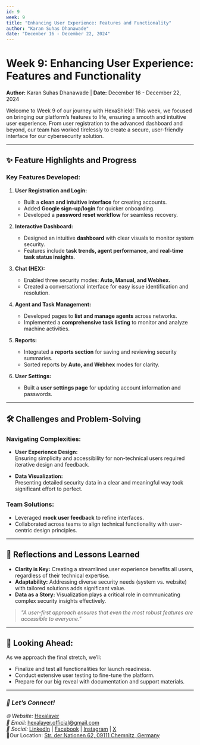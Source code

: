 ```yaml
---  
id: 9  
week: 9  
title: "Enhancing User Experience: Features and Functionality"  
author: "Karan Suhas Dhanawade"  
date: "December 16 - December 22, 2024"  
---
```


# Week 9: Enhancing User Experience: Features and Functionality  

**Author:** Karan Suhas Dhanawade | **Date:** December 16 - December 22, 2024  

Welcome to Week 9 of our journey with HexaShield! This week, we focused on bringing our platform’s features to life, ensuring a smooth and intuitive user experience. From user registration to the advanced dashboard and beyond, our team has worked tirelessly to create a secure, user-friendly interface for our cybersecurity solution.  

---

## ✨ **Feature Highlights and Progress**  

### **Key Features Developed:**  

1. **User Registration and Login:**  
   - Built a **clean and intuitive interface** for creating accounts.  
   - Added **Google sign-up/login** for quicker onboarding.  
   - Developed a **password reset workflow** for seamless recovery.  

2. **Interactive Dashboard:**  
   - Designed an intuitive **dashboard** with clear visuals to monitor system security.  
   - Features include **task trends, agent performance**, and **real-time task status insights**.  

3. **Chat (HEX):**  
   - Enabled three security modes: **Auto, Manual, and Webhex.**  
   - Created a conversational interface for easy issue identification and resolution.  

4. **Agent and Task Management:**  
   - Developed pages to **list and manage agents** across networks.  
   - Implemented a **comprehensive task listing** to monitor and analyze machine activities.  

5. **Reports:**  
   - Integrated a **reports section** for saving and reviewing security summaries.  
   - Sorted reports by **Auto, and Webhex** modes for clarity.  

6. **User Settings:**  
   - Built a **user settings page** for updating account information and passwords.  

---

## 🛠️ **Challenges and Problem-Solving**  

### **Navigating Complexities:**  
- **User Experience Design:**  
  Ensuring simplicity and accessibility for non-technical users required iterative design and feedback.  

- **Data Visualization:**  
  Presenting detailed security data in a clear and meaningful way took significant effort to perfect.  

### **Team Solutions:**  
- Leveraged **mock user feedback** to refine interfaces.  
- Collaborated across teams to align technical functionality with user-centric design principles.  

---

## 🎉 **Reflections and Lessons Learned**  

- **Clarity is Key:** Creating a streamlined user experience benefits all users, regardless of their technical expertise.  
- **Adaptability:** Addressing diverse security needs (system vs. website) with tailored solutions adds significant value.  
- **Data as a Story:** Visualization plays a critical role in communicating complex security insights effectively.  

> _"A user-first approach ensures that even the most robust features are accessible to everyone."_  

---

## 🚀 **Looking Ahead:**  

As we approach the final stretch, we’ll:  
- Finalize and test all functionalities for launch readiness.  
- Conduct extensive user testing to fine-tune the platform.  
- Prepare for our big reveal with documentation and support materials.  

---

### _💬 Let’s Connect!_  

_🌐 Website:_ [Hexalayer](https://hexalayer.vercel.app/)  
_📧 Email:_ hexalayer.official@gmail.com  
_📱 Social:_ [LinkedIn](https://linkedin.com/company/hexalayer-ln) | [Facebook](https://www.facebook.com/profile.php?id=61568292851414) | [Instagram](https://instagram.com/hexalayer) | [X](https://x.com/hexalayer_x)  
📍Our Location: [Str. der Nationen 62, 09111 Chemnitz, Germany](https://www.google.com/maps?q=Str.+der+Nationen+62,+09111+Chemnitz,+Germany)  
